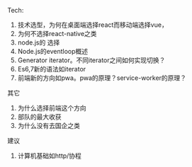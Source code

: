 Tech:

1. 技术选型，为何在桌面端选择react而移动端选择vue，
2. 为何不选择react-native之类
3. node.js的 选择
4. Node.js的eventloop概述
5. Generator iterator。不同iterator之间如何实现切换？
6. Es6,7新的语法如iterator
7. 前端新的方向如pwa。pwa的原理？service-worker的原理？



其它

1. 为什么选择前端这个方向
2. 部队的最大收获
3. 为什么没有去国企之类



建议

1. 计算机基础如http/协程